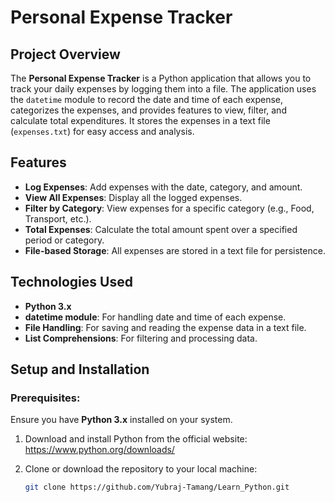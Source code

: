 # Personal Expense Tracker

## Project Overview
The **Personal Expense Tracker** is a Python application that allows you to track your daily expenses by logging them into a file. The application uses the `datetime` module to record the date and time of each expense, categorizes the expenses, and provides features to view, filter, and calculate total expenditures. It stores the expenses in a text file (`expenses.txt`) for easy access and analysis.

## Features
- **Log Expenses**: Add expenses with the date, category, and amount.
- **View All Expenses**: Display all the logged expenses.
- **Filter by Category**: View expenses for a specific category (e.g., Food, Transport, etc.).
- **Total Expenses**: Calculate the total amount spent over a specified period or category.
- **File-based Storage**: All expenses are stored in a text file for persistence.

## Technologies Used
- **Python 3.x**
- **datetime module**: For handling date and time of each expense.
- **File Handling**: For saving and reading the expense data in a text file.
- **List Comprehensions**: For filtering and processing data.

## Setup and Installation

### Prerequisites:
Ensure you have **Python 3.x** installed on your system.

1. Download and install Python from the official website: https://www.python.org/downloads/

2. Clone or download the repository to your local machine:
   ```bash
   git clone https://github.com/Yubraj-Tamang/Learn_Python.git
